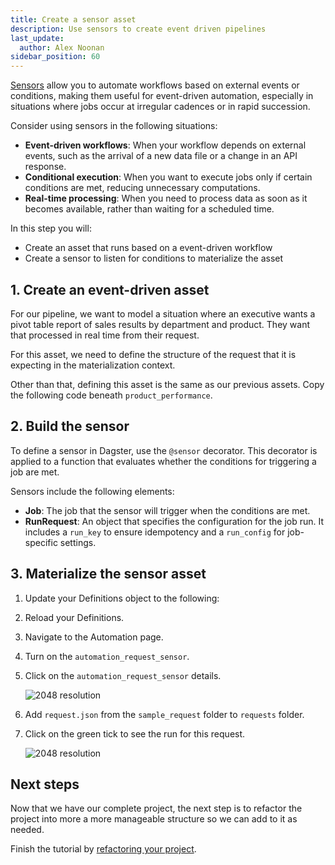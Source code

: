 ```yaml
---
title: Create a sensor asset
description: Use sensors to create event driven pipelines
last_update:
  author: Alex Noonan
sidebar_position: 60
---
```


[Sensors](/guides/automate/sensors) allow you to automate workflows based on external events or conditions, making them useful for event-driven automation, especially in situations where jobs occur at irregular cadences or in rapid succession.

Consider using sensors in the following situations:
- **Event-driven workflows**: When your workflow depends on external events, such as the arrival of a new data file or a change in an API response.
- **Conditional execution**: When you want to execute jobs only if certain conditions are met, reducing unnecessary computations.
- **Real-time processing**: When you need to process data as soon as it becomes available, rather than waiting for a scheduled time.

In this step you will:

- Create an asset that runs based on a event-driven workflow
- Create a sensor to listen for conditions to materialize the asset

## 1. Create an event-driven asset

For our pipeline, we want to model a situation where an executive wants a pivot table report of sales results by department and product. They want that processed in real time from their request.

For this asset, we need to define the structure of the request that it is expecting in the materialization context. 

Other than that, defining this asset is the same as our previous assets. Copy the following code beneath `product_performance`.

<CodeExample path="docs_beta_snippets/docs_beta_snippets/guides/tutorials/etl_tutorial/etl_tutorial/definitions.py" language="python" lineStart="275" lineEnd="312"/>

## 2. Build the sensor

To define a sensor in Dagster, use the `@sensor` decorator. This decorator is applied to a function that evaluates whether the conditions for triggering a job are met.

Sensors include the following elements:

- **Job**: The job that the sensor will trigger when the conditions are met.
- **RunRequest**: An object that specifies the configuration for the job run. It includes a `run_key` to ensure idempotency and a `run_config` for job-specific settings.

<CodeExample path="docs_beta_snippets/docs_beta_snippets/guides/tutorials/etl_tutorial/etl_tutorial/definitions.py" language="python" lineStart="314" lineEnd="355"/>

## 3. Materialize the sensor asset

1. Update your Definitions object to the following:

<CodeExample path="docs_beta_snippets/docs_beta_snippets/guides/tutorials/etl_tutorial/etl_tutorial/definitions.py" language="python" lineStart="357" lineEnd="373"/>

2. Reload your Definitions.

3. Navigate to the Automation page.

4. Turn on the `automation_request_sensor`.

5. Click on the `automation_request_sensor` details.

   ![2048 resolution](/images/tutorial/etl-tutorial/sensor-evaluation.png)

6. Add `request.json` from the `sample_request` folder to `requests` folder.

7. Click on the green tick to see the run for this request. 

   ![2048 resolution](/images/tutorial/etl-tutorial/sensor-asset-run.png)


## Next steps

Now that we have our complete project, the next step is to refactor the project into more a more manageable structure so we can add to it as needed. 

Finish the tutorial by [refactoring your project](refactor-your-project).